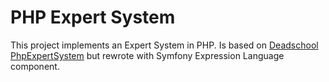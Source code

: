 # PHP Expert System

This project implements an Expert System in PHP. 
 Is based on [Deadschool PhpExpertSystem](http://www.deadschool.com/phpexpertsystem) but
 rewrote with Symfony Expression Language component.
   

